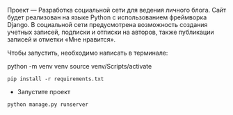 
Проект — Разработка социальной сети для ведения личного блога. Сайт будет реализован на языке Python с использованием фреймворка Django. В социальной сети предусмотрена возможность создания учетных записей, подписки и отписки на авторов, также публикации записей и отметки «Мне нравится».

Чтобы запустить, необходимо написать в терминале:


python -m venv venv
source venv/Scripts/activate
```
pip install -r requirements.txt
```
- Запустите проект
```
python manage.py runserver
```
